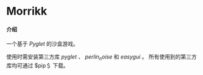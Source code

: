 # Morrikk

#### 介绍
一个基于 $Pyglet$ 的沙盒游戏。

使用时需安装第三方库 $pyglet$ 、 $perlin_noise$ 和 $easygui$ 。
所有使用到的第三方库均可通过 $pip＄ 下载。